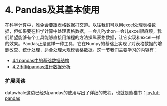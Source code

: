 # 4. Pandas及其基本使用

在科学计算中，难免会要跟表格数据打交道。以往我们可以用excel处理表格数据，但如果要在科学计算中处理表格数据，一会儿Python一会儿excel很麻烦，我们希望能够有个工具能够直接用编程的方法操纵表格数据，让它实现和excel一样的效果。Pandas正是这样一种工具，它在Numpy的基础上实现了对表格数据的增删改查、统计处理，适合处理大规模表格数据。这一节我们主要学习的内容有：

- [4.1 pandas中的基础数据结构](./4.1-pandas中的基础数据结构.md)
- [4.2 利用pandas进行数据分析](./4.2-利用pandas进行数据分析.md)

### 扩展阅读

datawhale这边已经对pandas的使用写出了详细的教程，也就是熊猫书：[joyful-pandas](https://github.com/datawhalechina/joyful-pandas)